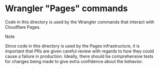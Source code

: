 # Wrangler "Pages" commands

Code in this directory is used by the Wrangler commands that interact with Cloudflare Pages.

> [!NOTE]
> Since code in this directory is used by the Pages infrastructure, it is important that PRs are given careful review with regards to how they could cause a failure in production.
> Ideally, there should be comprehensive tests for changes being made to give extra confidence about the behavior.
